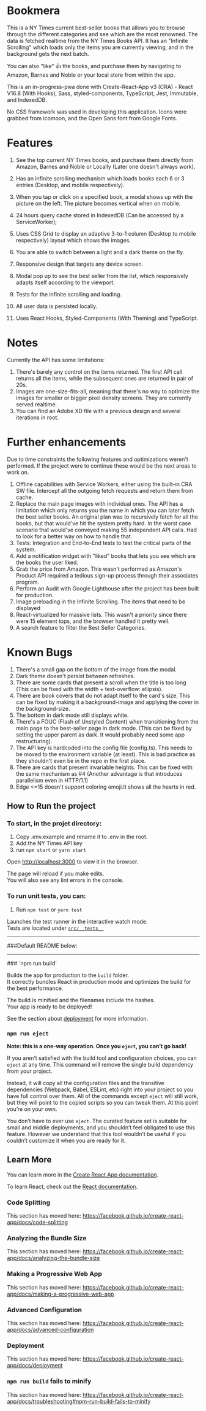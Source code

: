 # Bookmera

This is a NY Times current best-seller books that allows you to browse through the different categories and see which are the most renowned. The data is fetched realtime from the NY Times Books API. It has an "Infinite Scrolling" which loads only the items you are currently viewing, and in the background gets the next batch.

You can also "like" 👍 the books, and purchase them by navigating to Amazon, Barnes and Noble or your local store from within the app.

This is an in-progress-pwa done with Create-React-App v3 (CRA) - React V16.8 (With Hooks), Sass, styled-components, TypeScript, Jest, Immutable, and IndexedDB.

No CSS framework was used in developing this application. Icons were grabbed from icomoon, and the Open Sans font from Google Fonts.

# Features

1. See the top current NY Times books, and purchase them directly from Amazon, Barnes and Noble or Locally (Later one doesn't always work).
2. Has an infinite scrolling mechanism which loads books each 6 or 3 entries (Desktop, and mobile respectively).
3. When you tap or click on a specified book, a modal shows up with the picture on the left. The picture becomes vertical when on mobile.
4. 24 hours query cache stored in IndexedDB (Can be accessed by a ServiceWorker);

5. Uses CSS Grid to display an adaptive 3-to-1 column (Desktop to mobile respectively) layout which shows the images.
6. You are able to switch between a light and a dark theme on the fly.
7. Responsive design that targets any device screen.
8. Modal pop up to see the best seller from the list, which responsively adapts itself according to the viewport.
9. Tests for the infinite scrolling and loading.
10. All user data is persisted locally.
11. Uses React Hooks, Styled-Components (With Theming) and TypeScript.

# Notes

Currently the API has some limitations:

1. There's barely any control on the items returned. The first API call returns all the items, while the subsequent ones are returned in pair of 20s.
2. Images are one-size-fits-all, meaning that there's no way to optimize the images for smaller or bigger pixel density screens. They are currently served realtime.
3. You can find an Adobe XD file with a previous design and several iterations in root.

# Further enhancements

Due to time constraints the following features and optimizations weren't performed. If the project were to continue these would be the next areas to work on.

1. Offline capabilities with Service Workers, either using the built-in CRA SW file. Intercept all the outgoing fetch requests and return them from cache.
2. Replace the main page images with individual ones. The API has a limitation which only returns you the name in which you can later fetch the best seller books. An original plan was to recursively fetch for all the books, but that would've hit the system pretty hard. In the worst case scenario that would've conveyed making 55 independent API calls. Had to look for a better way on how to handle that.
3. Tests: Integration and End-to-End tests to test the critical parts of the system.
4. Add a notification widget with "liked" books that lets you see which are the books the user liked.
5. Grab the price from Amazon. This wasn't performed as Amazon's Product API required a tedious sign-up process through their associates program.
6. Perform an Audit with Google Lighthouse after the project has been built for production.
7. Image preloading in the Infinite Scrolling. The items that need to be displayed
8. React-virtualized for massive lists. This wasn't a priority since there were 15 element tops, and the browser handled it pretty well.
9. A search feature to filter the Best Seller Categories.

# Known Bugs

1. There's a small gap on the bottom of the image from the modal.
2. Dark theme doesn't persist between refreshes.
3. There are some cards that present a scroll when the title is too long (This can be fixed with the width + text-overflow: ellipsis).
4. There are book covers that do not adapt itself to the card's size. This can be fixed by making it a background-image and applying the cover in the background-size.
5. The bottom in dark mode still displays white.
6. There's a FOUC (Flash of Unstyled Content) when transitioning from the main page to the best-seller page in dark mode. (This can be fixed by setting the upper parent as dark. It would probably need some app restructuring).
7. The API key is hardcoded into the config file (config.ts). This needs to be moved to the environment variable (at least). This is bad practice as they shouldn't even be in the repo in the first place.
8. There are cards that present invariable heights. This can be fixed with the same mechanism as #4 (Another advantage is that introduces parallelism even in HTTP/1.1)
9. Edge <=15 doesn't support coloring emoji.It shows all the hearts in red.

## How to Run the project

### To start, in the projet directory:

1. Copy .env.example and rename it to .env in the root.
2. Add the NY Times API key
3. run `npm start` or `yarn start`

Open [http://localhost:3000](http://localhost:3000) to view it in the browser.

The page will reload if you make edits.<br>
You will also see any lint errors in the console.

### To run unit tests, you can:

1. Run `npm test` or `yarn test`

Launches the test runner in the interactive watch mode.<br>
Tests are located under [`src/__tests__`](src/__tests__)

<hr/>
###Default README below:
<hr/>
### `npm run build`

Builds the app for production to the `build` folder.<br>
It correctly bundles React in production mode and optimizes the build for the best performance.

The build is minified and the filenames include the hashes.<br>
Your app is ready to be deployed!

See the section about [deployment](https://facebook.github.io/create-react-app/docs/deployment) for more information.

### `npm run eject`

**Note: this is a one-way operation. Once you `eject`, you can’t go back!**

If you aren’t satisfied with the build tool and configuration choices, you can `eject` at any time. This command will remove the single build dependency from your project.

Instead, it will copy all the configuration files and the transitive dependencies (Webpack, Babel, ESLint, etc) right into your project so you have full control over them. All of the commands except `eject` will still work, but they will point to the copied scripts so you can tweak them. At this point you’re on your own.

You don’t have to ever use `eject`. The curated feature set is suitable for small and middle deployments, and you shouldn’t feel obligated to use this feature. However we understand that this tool wouldn’t be useful if you couldn’t customize it when you are ready for it.

## Learn More

You can learn more in the [Create React App documentation](https://facebook.github.io/create-react-app/docs/getting-started).

To learn React, check out the [React documentation](https://reactjs.org/).

### Code Splitting

This section has moved here: https://facebook.github.io/create-react-app/docs/code-splitting

### Analyzing the Bundle Size

This section has moved here: https://facebook.github.io/create-react-app/docs/analyzing-the-bundle-size

### Making a Progressive Web App

This section has moved here: https://facebook.github.io/create-react-app/docs/making-a-progressive-web-app

### Advanced Configuration

This section has moved here: https://facebook.github.io/create-react-app/docs/advanced-configuration

### Deployment

This section has moved here: https://facebook.github.io/create-react-app/docs/deployment

### `npm run build` fails to minify

This section has moved here: https://facebook.github.io/create-react-app/docs/troubleshooting#npm-run-build-fails-to-minify
